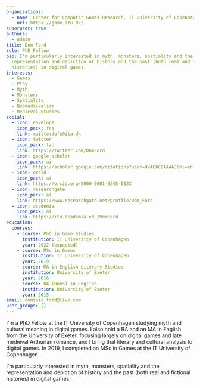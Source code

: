 ```yaml
---
organizations:
  - name: Center for Computer Games Research, IT University of Copenhagen
    url: https://game.itu.dk/
superuser: true
authors:
  - admin
title: Dom Ford
role: PhD Fellow
bio: I'm particularly interested in myth, monsters, spatiality and the
  representation and depiction of history and the past (both real and fictional
  histories) in digital games.
interests:
  - Games
  - Play
  - Myth
  - Monsters
  - Spatiality
  - Neomedievalism
  - Medieval Studies
social:
  - icon: envelope
    icon_pack: fas
    link: mailto:dofo@itu.dk
  - icon: twitter
    icon_pack: fab
    link: https://twitter.com/DomFord_
  - icon: google-scholar
    icon_pack: ai
    link: https://scholar.google.com/citations?user=dv4EhC0AAAAJ&hl=en
  - icon: orcid
    icon_pack: ai
    link: https://orcid.org/0000-0001-5545-602X
  - icon: researchgate
    icon_pack: ai
    link: https://www.researchgate.net/profile/Dom_Ford
  - icon: academia
    icon_pack: ai
    link: https://itu.academia.edu/DomFord
education:
  courses:
    - course: PhD in Game Studies
      institution: IT University of Copenhagen
      year: 2022 (expected)
    - course: MSc in Games
      institution: IT University of Copenhagen
      year: 2019
    - course: MA in English Literary Studies
      institution: University of Exeter
      year: 2016
    - course: BA (Hons) in English
      institution: University of Exeter
      year: 2015
email: dominic.ford@live.com
user_groups: []
---
```

I'm a PhD Fellow at the IT University of Copenhagen studying myth and cultural meaning in digital games. I also hold a BA and an MA in English from the University of Exeter, focusing largely on digital games and late medieval Arthurian romance, and I bring that literary and cultural analysis to digital games. In 2019, I completed an MSc in Games at the IT University of Copenhagen.

I'm particularly interested in myth, monsters, spatiality and the representation and depiction of history and the past (both real and fictional histories) in digital games.